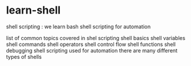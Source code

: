 # learn-shell
shell scripting : we learn bash shell scripting for automation

list of common topics covered in shel scripting 
shell basics
shell variables
shell commands 
shell operators
shell control flow
shell functions
shell debugging
shell scripting used for automation
there are many different types of shells
